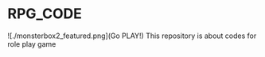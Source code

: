 # RPG_CODE
![./monsterbox2_featured.png](Go PLAY!)
This repository is about codes for role play game
